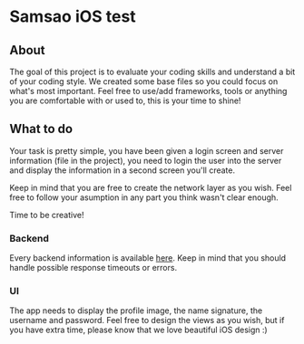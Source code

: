 # Samsao iOS test
## About
The goal of this project is to evaluate your coding skills and understand a bit of your coding style.
We created some base files so you could focus on what's most important.
Feel free to use/add frameworks, tools or anything you are comfortable with or used to, this is your time to shine!

## What to do
Your task is pretty simple, you have been given a login screen and server information (file in the project), you need to login the user into the server and display the information in a second screen you'll create.

Keep in mind that you are free to create the network layer as you wish. 
Feel free to follow your asumption in any part you think wasn't clear enough.

Time to be creative!

### Backend
Every backend information is available [here](http://api.samsaodev.com/docs/). Keep in mind that you should handle possible response timeouts or errors.

### UI
The app needs to display the profile image, the name signature, the username and password. Feel free to design the views as you wish, but if you have extra time, please know that we love beautiful iOS design :)
